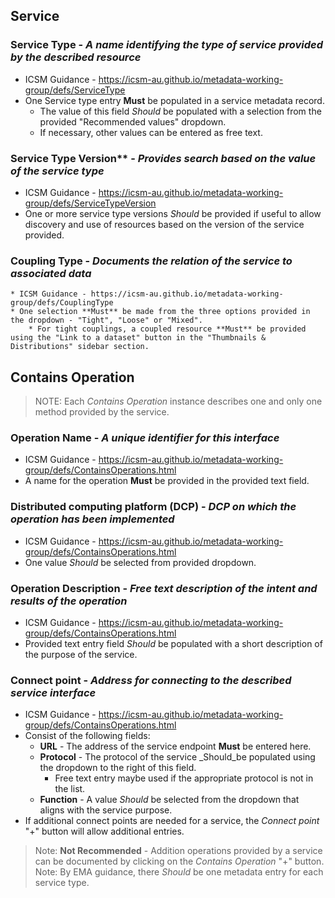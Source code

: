 ## Service
### Service Type - _A name identifying the type of service provided by the described resource_
* ICSM Guidance - https://icsm-au.github.io/metadata-working-group/defs/ServiceType
* One Service type entry **Must** be populated in a service metadata record.
    * The value of this field _Should_ be populated with a selection from the provided "Recommended values" dropdown.
    * If necessary, other values can be entered as free text.
### Service Type Version** - _Provides search based on the value of the service type_
* ICSM Guidance - https://icsm-au.github.io/metadata-working-group/defs/ServiceTypeVersion
* One or more service type versions _Should_ be provided if useful to allow discovery and use of resources based on the version of the service provided.
### Coupling Type - _Documents the relation of the service to associated data_ 
    * ICSM Guidance - https://icsm-au.github.io/metadata-working-group/defs/CouplingType
    * One selection **Must** be made from the three options provided in the dropdown - "Tight", "Loose" or "Mixed".
        * For tight couplings, a coupled resource **Must** be provided using the "Link to a dataset" button in the "Thumbnails & Distributions" sidebar section.

## Contains Operation 
>NOTE: Each _Contains Operation_ instance describes one and only one method provided by the service.

### Operation Name - _A unique identifier for this interface_
* ICSM Guidance - https://icsm-au.github.io/metadata-working-group/defs/ContainsOperations.html
* A name for the operation **Must** be provided in the provided text field.

### Distributed computing platform (DCP) - _DCP on which the operation has been implemented_
* ICSM Guidance - https://icsm-au.github.io/metadata-working-group/defs/ContainsOperations.html
* One value _Should_ be selected from provided dropdown.

### Operation Description - _Free text description of the intent and results of the operation_
* ICSM Guidance - https://icsm-au.github.io/metadata-working-group/defs/ContainsOperations.html
* Provided text entry field _Should_ be populated with a short description of the purpose of the service.

### Connect point - _Address for connecting to the described service interface_
* ICSM Guidance - https://icsm-au.github.io/metadata-working-group/defs/ContainsOperations.html
* Consist of the following fields:
    * **URL** - The address of the service endpoint **Must** be entered here.
    * **Protocol** - The protocol of the service _Should_be populated using the dropdown to the right of this field.
        * Free text entry maybe used if the appropriate protocol is not in the list.
    * **Function** - A value _Should_ be selected from the dropdown that aligns with the service purpose.
* If additional connect points are needed for a service, the _Connect point_ "+" button will allow additional entries.
>Note: **Not Recommended** - Addition operations provided by a service can be documented by clicking on the _Contains Operation_ "+" button.
>Note: By EMA guidance, there _Should_ be one metadata entry for each service type.
